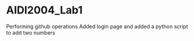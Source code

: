 # AIDI2004_Lab1

Performing github operations
Added login page
and added a python script to add two numbers
